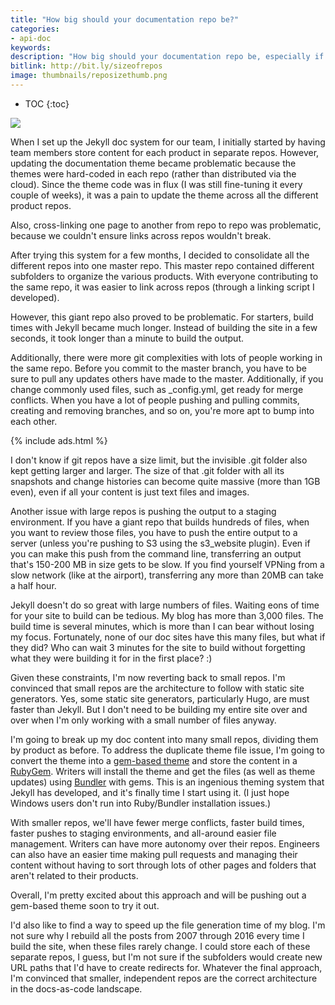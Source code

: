 ```yaml
---
title: "How big should your documentation repo be?"
categories:
- api-doc
keywords:
description: "How big should your documentation repo be, especially if you have multiple products in your documentation? Although you could put all content into the same repo, it might be easier to have lots of little repos. Jekyll accommodates this architecture quite nicely through gem-based themes."
bitlink: http://bit.ly/sizeofrepos
image: thumbnails/reposizethumb.png
---
```


* TOC
{:toc}

<img src="{{site.media}}/reposize.png"/>

When I set up the Jekyll doc system for our team, I initially started by having team members store content for each product in separate repos. However, updating the documentation theme became problematic because the themes were hard-coded in each repo (rather than distributed via the cloud). Since the theme code was in flux (I was still fine-tuning it every couple of weeks), it was a pain to update the theme across all the different product repos.

Also, cross-linking one page to another from repo to repo was problematic, because we couldn't ensure links across repos wouldn't break.

After trying this system for a few months, I decided to consolidate all the different repos into one master repo. This master repo contained different subfolders to organize the various products. With everyone contributing to the same repo, it was easier to link across repos (through a linking script I developed).

However, this giant repo also proved to be problematic. For starters, build times with Jekyll became much longer. Instead of building the site in a few seconds, it took longer than a minute to build the output.

Additionally, there were more git complexities with lots of people working in the same repo. Before you commit to the master branch, you have to be sure to pull any updates others have made to the master. Additionally, if you change commonly used files, such as \_config.yml, get ready for merge conflicts. When you have a lot of people pushing and pulling commits, creating and removing branches, and so on, you're more apt to bump into each other.

{% include ads.html %}

I don't know if git repos have a size limit, but the invisible .git folder also kept getting larger and larger. The size of that .git folder with all its snapshots and change histories can become quite massive (more than 1GB even), even if all your content is just text files and images.

Another issue with large repos is pushing the output to a staging environment. If you have a giant repo that builds hundreds of files, when you want to review those files, you have to push the entire output to a server (unless you're pushing to S3 using the s3_website plugin). Even if you can make this push from the command line, transferring an output that's 150-200 MB in size gets to be slow. If you find yourself VPNing from a slow network (like at the airport), transferring any more than 20MB can take a half hour.

Jekyll doesn't do so great with large numbers of files. Waiting eons of time for your site to build can be tedious. My blog has more than 3,000 files. The build time is several minutes, which is more than I can bear without losing my focus. Fortunately, none of our doc sites have this many files, but what if they did? Who can wait 3 minutes for the site to build without forgetting what they were building it for in the first place? :)

Given these constraints, I'm now reverting back to small repos. I'm convinced that small repos are the architecture to follow with static site generators. Yes, some static site generators, particularly Hugo, are must faster than Jekyll. But I don't need to be building my entire site over and over when I'm only working with a small number of files anyway.

I'm going to break up my doc content into many small repos, dividing them by product as before. To address the duplicate theme file issue, I'm going to convert the theme into a [gem-based theme](https://jekyllrb.com/docs/themes/) and store the content in a [RubyGem](https://rubygems.org/). Writers will install the theme and get the files (as well as theme updates) using [Bundler](http://bundler.io/) with gems. This is an ingenious theming system that Jekyll has developed, and it's finally time I start using it. (I just hope Windows users don't run into Ruby/Bundler installation issues.)



With smaller repos, we'll have fewer merge conflicts, faster build times, faster pushes to staging environments, and all-around easier file management. Writers can have more autonomy over their repos. Engineers can also have an easier time making pull requests and managing their content without having to sort through lots of other pages and folders that aren't related to their products.

Overall, I'm pretty excited about this approach and will be pushing out a gem-based theme soon to try it out.

I'd also like to find a way to speed up the file generation time of my blog. I'm not sure why I rebuild all the posts from 2007 through 2016 every time I build the site, when these files rarely change. I could store each of these separate repos, I guess, but I'm not sure if the subfolders would create new URL paths that I'd have to create redirects for. Whatever the final approach, I'm convinced that smaller, independent repos are the correct architecture in the docs-as-code landscape.

